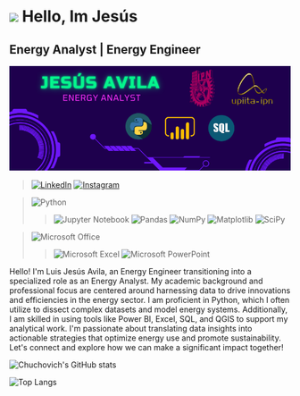 #  <img src="https://media.giphy.com/media/v1.Y2lkPTc5MGI3NjExNGluNDVsMDV4ZjJoMjM3aWkzZTRlZG1rdTBrODhhNjNnaXMxdWxheSZlcD12MV9pbnRlcm5hbF9naWZfYnlfaWQmY3Q9cw/WodOtJNNNQEXRSSXp2/giphy.gif" width="90"/> Hello, Im Jesús 
## Energy Analyst | Energy Engineer

![Portada](Portada.png)

> [![LinkedIn](https://img.shields.io/badge/linkedin-%230077B5.svg?style=for-the-badge&logo=linkedin&logoColor=white)](https://www.linkedin.com/in/chuchovich)
[![Instagram](https://img.shields.io/badge/Instagram-%23E4405F.svg?style=for-the-badge&logo=Instagram&logoColor=white)](https://www.instagram.com/chuchovich11/)


>![Python](https://img.shields.io/badge/python-3670A0?style=for-the-badge&logo=python&logoColor=ffdd54)
>>![Jupyter Notebook](https://img.shields.io/badge/jupyter-%23FA0F00.svg?style=for-the-badge&logo=jupyter&logoColor=white)
>![Pandas](https://img.shields.io/badge/pandas-%23150458.svg?style=for-the-badge&logo=pandas&logoColor=white)
![NumPy](https://img.shields.io/badge/numpy-%23013243.svg?style=for-the-badge&logo=numpy&logoColor=white)
![Matplotlib](https://img.shields.io/badge/Matplotlib-%23ffffff.svg?style=for-the-badge&logo=Matplotlib&logoColor=black)
![SciPy](https://img.shields.io/badge/SciPy-%230C55A5.svg?style=for-the-badge&logo=scipy&logoColor=%white)

>![Microsoft Office](https://img.shields.io/badge/Microsoft_Office-D83B01?style=for-the-badge&logo=microsoft-office&logoColor=white)
>>![Microsoft Excel](https://img.shields.io/badge/Microsoft_Excel-217346?style=for-the-badge&logo=microsoft-excel&logoColor=white)
![Microsoft PowerPoint](https://img.shields.io/badge/Microsoft_PowerPoint-B7472A?style=for-the-badge&logo=microsoft-powerpoint&logoColor=white)

Hello! I'm Luis Jesús Avila, an Energy Engineer transitioning into a specialized role as an Energy Analyst. My academic background and professional focus are centered around harnessing data to drive innovations and efficiencies in the energy sector. I am proficient in Python, which I often utilize to dissect complex datasets and model energy systems. Additionally, I am skilled in using tools like Power BI, Excel, SQL, and QGIS to support my analytical work. I'm passionate about translating data insights into actionable strategies that optimize energy use and promote sustainability. Let's connect and explore how we can make a significant impact together!

![Chuchovich's GitHub stats](https://github-readme-stats.vercel.app/api?username=chuchovich&show_icons=true&theme=cobalt)

![Top Langs](https://github-readme-stats.vercel.app/api/top-langs/?username=chuchovich&layout=compact&theme=cobalt)
